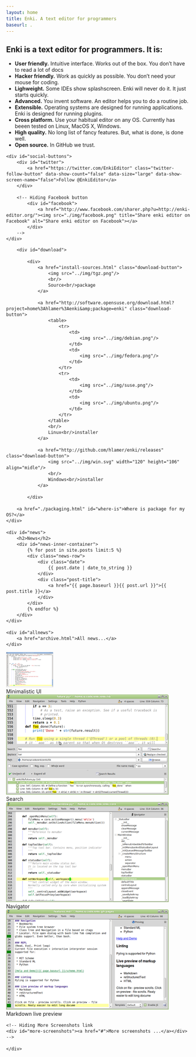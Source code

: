 ```yaml
---
layout: home
title: Enki. A text editor for programmers
baseurl: .
---
```


<div class="content-row-1" markdown="1">

<h2>Enki is a text editor for programmers. It is:</h2>
<ul>
    <li><strong>User friendly.</strong> Intuitive interface. Works out of the box. You don&#8217;t have to read a lot of docs</li>
    <li><strong>Hacker friendly.</strong> Work as quickly as possible. You don&#8217;t need your mouse for coding.</li>
    <li><strong>Lighweight.</strong> Some IDEs show splashscreen. Enki will never do it. It just starts quickly.</li>
    <li><strong>Advanced.</strong> You invent software. An editor helps you to do a routine job.</li>
    <li><strong>Extensible.</strong> Operating systems are designed for running applications. Enki is designed for running plugins.</li>
    <li><strong>Cross platform.</strong> Use your habitual editor on any OS. Currently has beeen tested on Linux, MacOS X, Windows.</li>
    <li><strong>High quality.</strong> No long list of fancy features. But, what is done, is done well.</li>
    <li><strong>Open source.</strong> In GitHub we trust.</li>
</ul>

    <div id="social-buttons">
        <div id="twitter">
            <a href="https://twitter.com/EnkiEditor" class="twitter-follow-button" data-show-count="false" data-size="large" data-show-screen-name="false">Follow @EnkiEditor</a>
        </div>

        <!-- Hiding Facebook button
            <div id="facebook">
                <a href="http://www.facebook.com/sharer.php?u=http://enki-editor.org/"><img src="./img/facebook.png" title="Share enki editor on Facebook" alt="Share enki editor on Facebook"></a>
            </div>
        -->
    </div>

</div>

<div id="content-row-2">
    <div id="left-col">

        <div id="download">

            <div>
                <a href="install-sources.html" class="download-button">
                    <img src="../img/tgz.png"/>
                    <br/>
                    Source<br/>package
                </a>

                <a href="http://software.opensuse.org/download.html?project=home%3Ahlamer%3Aenki&amp;package=enki" class="download-button">
                    <table>
                        <tr>
                            <td>
                                <img src="../img/debian.png"/>
                            </td>
                            <td>
                                <img src="../img/fedora.png"/>
                            </td>
                        </tr>
                        <tr>
                            <td>
                                <img src="../img/suse.png"/>
                            </td>
                            <td>
                                <img src="../img/ubuntu.png"/>
                            </td>
                        </tr>
                    </table>
                    <br/>
                    Linux<br/>installer
                </a>

                <a href="http://github.com/hlamer/enki/releases" class="download-button">
                    <img src="../img/win.svg" width="120" height="106" align="midle"/>
                    <br/>
                    Windows<br/>installer
                </a>

            </div>

        <a href="./packaging.html" id="where-is">Where is package for my OS?</a>
    </div>

    <div id="news">
        <h2>News</h2>
        <div id="news-inner-container">
            {% for post in site.posts limit:5 %}
            <div class="news-row">
                <div class="date">
                    {{ post.date | date_to_string }}
                </div>
                <div class="post-title">
                    <a href="{{ page.baseurl }}{{ post.url }}">{{ post.title }}</a>
                </div>
            </div>
            {% endfor %}
        </div>
    </div>

    <div id="allnews">
        <a href="archive.html">All news...</a>
    </div>

</div>


<div id="screenshot-container">
     <div class="screenshot-row">
       <div class="screenshot">
            <a href="screenshots/minimal.png" rel="lightbox[screenshots]" title="Minimalistic UI">
                <img src="screenshots/preview/minimal.png" class="fancy-border" /></a><br />
            Minimalistic UI
        </div>
        <div class="screenshot">
            <a href="screenshots/search.png" rel="lightbox[screenshots]" title="Search">
                <img src="screenshots/preview/search.png" class="fancy-border" /></a><br />
            Search
        </div>
    </div>
    <div class="screenshot-row">
        <div class="screenshot">
            <a href="screenshots/navigator.png" rel="lightbox[screenshots]" title="Navigator">
                <img src="screenshots/preview/navigator.png" class="fancy-border" /></a><br />
            Navigator
        </div>
        <div class="screenshot">
            <a href="screenshots/markdown-preview.png" rel="lightbox[screenshots]" title="Markdown live preview">
                <img src="screenshots/preview/markdown-preview.png" class="fancy-border" /></a><br />
            Markdown live preview
        </div>
    </div>

    <!-- Hiding More Screenshots link
    <div id="more-screenshots"><a href="#">More screenshots ...</a></div>
    -->

    </div>


</div>

<div id="seperator">
</div>
